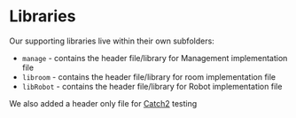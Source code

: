 # Libraries

Our supporting libraries live within their own subfolders:
- `manage` - contains the header file/library for Management implementation file
- `libroom` - contains the header file/library for room implementation file
- `libRobot` - contains the header file/library for Robot implementation file

We also added a header only file for [Catch2](https://github.com/catchorg/Catch2/blob/devel/docs/tutorial.md#top) testing